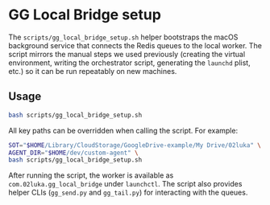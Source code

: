 # GG Local Bridge setup

The `scripts/gg_local_bridge_setup.sh` helper bootstraps the macOS background
service that connects the Redis queues to the local worker. The script mirrors
the manual steps we used previously (creating the virtual environment, writing
the orchestrator script, generating the `launchd` plist, etc.) so it can be run
repeatably on new machines.

## Usage

```bash
bash scripts/gg_local_bridge_setup.sh
```

All key paths can be overridden when calling the script. For example:

```bash
SOT="$HOME/Library/CloudStorage/GoogleDrive-example/My Drive/02luka" \
AGENT_DIR="$HOME/dev/custom-agent" \
bash scripts/gg_local_bridge_setup.sh
```

After running the script, the worker is available as
`com.02luka.gg_local_bridge` under `launchctl`. The script also provides helper
CLIs (`gg_send.py` and `gg_tail.py`) for interacting with the queues.
